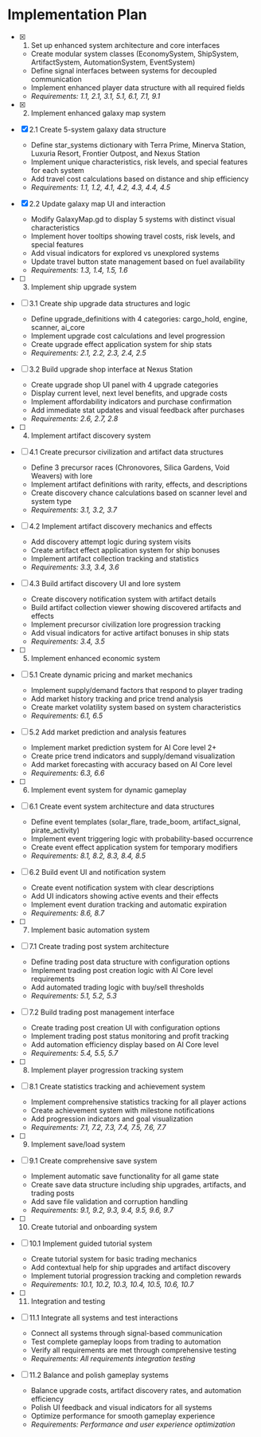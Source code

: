 # Implementation Plan

- [x] 1. Set up enhanced system architecture and core interfaces
  - Create modular system classes (EconomySystem, ShipSystem, ArtifactSystem, AutomationSystem, EventSystem)
  - Define signal interfaces between systems for decoupled communication
  - Implement enhanced player data structure with all required fields
  - _Requirements: 1.1, 2.1, 3.1, 5.1, 6.1, 7.1, 9.1_

- [x] 2. Implement enhanced galaxy map system




- [x] 2.1 Create 5-system galaxy data structure


  - Define star_systems dictionary with Terra Prime, Minerva Station, Luxuria Resort, Frontier Outpost, and Nexus Station
  - Implement unique characteristics, risk levels, and special features for each system
  - Add travel cost calculations based on distance and ship efficiency
  - _Requirements: 1.1, 1.2, 4.1, 4.2, 4.3, 4.4, 4.5_

- [x] 2.2 Update galaxy map UI and interaction


  - Modify GalaxyMap.gd to display 5 systems with distinct visual characteristics
  - Implement hover tooltips showing travel costs, risk levels, and special features
  - Add visual indicators for explored vs unexplored systems
  - Update travel button state management based on fuel availability
  - _Requirements: 1.3, 1.4, 1.5, 1.6_

- [ ] 3. Implement ship upgrade system
- [ ] 3.1 Create ship upgrade data structures and logic
  - Define upgrade_definitions with 4 categories: cargo_hold, engine, scanner, ai_core
  - Implement upgrade cost calculations and level progression
  - Create upgrade effect application system for ship stats
  - _Requirements: 2.1, 2.2, 2.3, 2.4, 2.5_

- [ ] 3.2 Build upgrade shop interface at Nexus Station
  - Create upgrade shop UI panel with 4 upgrade categories
  - Display current level, next level benefits, and upgrade costs
  - Implement affordability indicators and purchase confirmation
  - Add immediate stat updates and visual feedback after purchases
  - _Requirements: 2.6, 2.7, 2.8_

- [ ] 4. Implement artifact discovery system
- [ ] 4.1 Create precursor civilization and artifact data structures
  - Define 3 precursor races (Chronovores, Silica Gardens, Void Weavers) with lore
  - Implement artifact definitions with rarity, effects, and descriptions
  - Create discovery chance calculations based on scanner level and system type
  - _Requirements: 3.1, 3.2, 3.7_

- [ ] 4.2 Implement artifact discovery mechanics and effects
  - Add discovery attempt logic during system visits
  - Create artifact effect application system for ship bonuses
  - Implement artifact collection tracking and statistics
  - _Requirements: 3.3, 3.4, 3.6_

- [ ] 4.3 Build artifact discovery UI and lore system
  - Create discovery notification system with artifact details
  - Build artifact collection viewer showing discovered artifacts and effects
  - Implement precursor civilization lore progression tracking
  - Add visual indicators for active artifact bonuses in ship stats
  - _Requirements: 3.4, 3.5_

- [ ] 5. Implement enhanced economic system
- [ ] 5.1 Create dynamic pricing and market mechanics
  - Implement supply/demand factors that respond to player trading
  - Add market history tracking and price trend analysis
  - Create market volatility system based on system characteristics
  - _Requirements: 6.1, 6.5_

- [ ] 5.2 Add market prediction and analysis features
  - Implement market prediction system for AI Core level 2+
  - Create price trend indicators and supply/demand visualization
  - Add market forecasting with accuracy based on AI Core level
  - _Requirements: 6.3, 6.6_

- [ ] 6. Implement event system for dynamic gameplay
- [ ] 6.1 Create event system architecture and data structures
  - Define event templates (solar_flare, trade_boom, artifact_signal, pirate_activity)
  - Implement event triggering logic with probability-based occurrence
  - Create event effect application system for temporary modifiers
  - _Requirements: 8.1, 8.2, 8.3, 8.4, 8.5_

- [ ] 6.2 Build event UI and notification system
  - Create event notification system with clear descriptions
  - Add UI indicators showing active events and their effects
  - Implement event duration tracking and automatic expiration
  - _Requirements: 8.6, 8.7_

- [ ] 7. Implement basic automation system
- [ ] 7.1 Create trading post system architecture
  - Define trading post data structure with configuration options
  - Implement trading post creation logic with AI Core level requirements
  - Add automated trading logic with buy/sell thresholds
  - _Requirements: 5.1, 5.2, 5.3_

- [ ] 7.2 Build trading post management interface
  - Create trading post creation UI with configuration options
  - Implement trading post status monitoring and profit tracking
  - Add automation efficiency display based on AI Core level
  - _Requirements: 5.4, 5.5, 5.7_

- [ ] 8. Implement player progression tracking system
- [ ] 8.1 Create statistics tracking and achievement system
  - Implement comprehensive statistics tracking for all player actions
  - Create achievement system with milestone notifications
  - Add progression indicators and goal visualization
  - _Requirements: 7.1, 7.2, 7.3, 7.4, 7.5, 7.6, 7.7_

- [ ] 9. Implement save/load system
- [ ] 9.1 Create comprehensive save system
  - Implement automatic save functionality for all game state
  - Create save data structure including ship upgrades, artifacts, and trading posts
  - Add save file validation and corruption handling
  - _Requirements: 9.1, 9.2, 9.3, 9.4, 9.5, 9.6, 9.7_

- [ ] 10. Create tutorial and onboarding system
- [ ] 10.1 Implement guided tutorial system
  - Create tutorial system for basic trading mechanics
  - Add contextual help for ship upgrades and artifact discovery
  - Implement tutorial progression tracking and completion rewards
  - _Requirements: 10.1, 10.2, 10.3, 10.4, 10.5, 10.6, 10.7_

- [ ] 11. Integration and testing
- [ ] 11.1 Integrate all systems and test interactions
  - Connect all systems through signal-based communication
  - Test complete gameplay loops from trading to automation
  - Verify all requirements are met through comprehensive testing
  - _Requirements: All requirements integration testing_

- [ ] 11.2 Balance and polish gameplay systems
  - Balance upgrade costs, artifact discovery rates, and automation efficiency
  - Polish UI feedback and visual indicators for all systems
  - Optimize performance for smooth gameplay experience
  - _Requirements: Performance and user experience optimization_